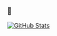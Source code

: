 ### 👋


<a href="https://github.com/ahmadmughees">
  <img align="center" alt="GitHub Stats" src="https://github-readme-stats.vercel.app/api?username=ahmadmughees&theme=algolia&show_icons=true&include_all_commits=true" />
</a>

<!--
**ahmadmughees/ahmadmughees** is a ✨ _special_ ✨ repository because its `README.md` (this file) appears on your GitHub profile.

Here are some ideas to get you started:

- 🔭 I’m currently working on ...
- 🌱 I’m currently learning ...
- 👯 I’m looking to collaborate on ...
- 🤔 I’m looking for help with ...
- 💬 Ask me about ...
- 📫 How to reach me: ...
- 😄 Pronouns: ...
- ⚡ Fun fact: ...
-->
